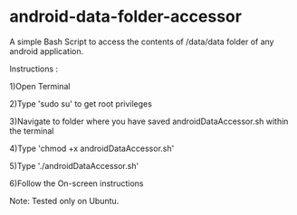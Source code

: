 android-data-folder-accessor
============================

A simple Bash Script to access the contents of /data/data folder of any android application.


Instructions :

1)Open Terminal

2)Type 'sudo su' to get root privileges

3)Navigate to folder where you have saved androidDataAccessor.sh within the terminal

4)Type 'chmod +x androidDataAccessor.sh'

5)Type './androidDataAccessor.sh'

6)Follow the On-screen instructions



Note: Tested only on Ubuntu.
